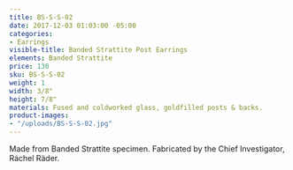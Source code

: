 ```yaml
---
title: BS-S-S-02
date: 2017-12-03 01:03:00 -05:00
categories:
- Earrings
visible-title: Banded Strattite Post Earrings
elements: Banded Strattite
price: 130
sku: BS-S-S-02
weight: 1
width: 3/8"
height: 7/8"
materials: Fused and coldworked glass, goldfilled posts & backs.
product-images:
- "/uploads/BS-S-S-02.jpg"
---
```


Made from Banded Strattite specimen. Fabricated by the Chief Investigator, Ráchel Räder.